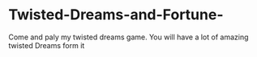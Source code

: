 # Twisted-Dreams-and-Fortune-
Come and paly my twisted dreams game.  You will have a lot of amazing twisted Dreams form it
